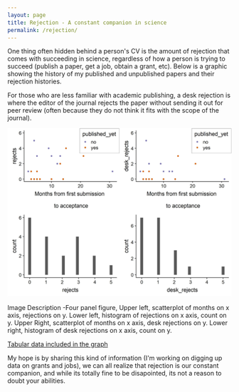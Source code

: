 ```yaml
---
layout: page
title: Rejection - A constant companion in science
permalink: /rejection/
---
```


One thing often hidden behind a person's CV is the amount of rejection that comes with succeeding in science, regardless of how a person is trying to succeed (publish a paper, get a job, obtain a grant, etc). Below is a graphic showing the history of my published and unpublished papers and their rejection histories. 

For those who are less familiar with academic publishing, a desk rejection is where the editor of the journal rejects the paper without sending it out for peer review (often because they do not think it fits with the scope of the journal). 



<img   alt=""  src="https://raw.githubusercontent.com/aurielfournier/aurielfournier.github.io/master/images/papers.jpeg">

Image Description -Four panel figure, Upper left, scatterplot of months on x axis, rejections on y. Lower left, histogram of rejections on x axis, count on y. Upper Right, scatterplot of months on x axis, desk rejections on y. Lower right, histogram of desk rejections on x axis, count on y.     
  
 [Tabular data included in the graph](https://docs.google.com/spreadsheets/d/1HyhVgsRINRbu6vRYJJzSe7omQOK_41jtqyZmvv_iXjE/edit?usp=sharing) 

My hope is by sharing this kind of information (I'm working on digging up data on grants and jobs), we can all realize that rejection is our constant companion, and while its totally fine to be disapointed, its not a reason to doubt your abilities. 

